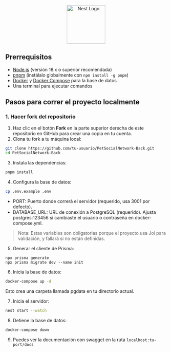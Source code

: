 <p align="center">
  <a href="http://nestjs.com/" target="blank"><img src="https://nestjs.com/img/logo-small.svg" width="120" alt="Nest Logo" /></a>
</p>

[circleci-image]: https://img.shields.io/circleci/build/github/nestjs/nest/master?token=abc123def456
[circleci-url]: https://circleci.com/gh/nestjs/nest

## Prerrequisitos

- [Node.js](https://nodejs.org/) (versión 18.x o superior recomendada)
- [pnpm](https://pnpm.io/) (instálalo globalmente con `npm install -g pnpm`)
- [Docker](https://www.docker.com/) y [Docker Compose](https://docs.docker.com/compose/) para la base de datos
- Una terminal para ejecutar comandos

## Pasos para correr el proyecto localmente

### 1. Hacer fork del repositorio

1. Haz clic en el botón **Fork** en la parte superior derecha de este repositorio en GitHub para crear una copia en tu cuenta.
2. Clona tu fork a tu máquina local:
```bash
git clone https://github.com/tu-usuario/PetSocialNetwork-Back.git
cd PetSocialNetwork-Back
```
3. Instala las dependencias:
```bash
pnpm install
```
4. Configura la base de datos:
```bash
cp .env.example .env
```

- PORT: Puerto donde correrá el servidor (requerido, usa 3001 por defecto).
- DATABASE_URL: URL de conexión a PostgreSQL (requerido). Ajusta postgres:123456 si cambiaste el usuario o contraseña en docker-compose.yml.
> Nota: Estas variables son obligatorias porque el proyecto usa Joi para validación, y fallará si no están definidas.

5. Generar el cliente de Prisma:
```
npx prisma generate
npx prisma migrate dev --name init
```

6. Inicia la base de datos:
```bash
docker-compose up -d
```
Esto crea una carpeta llamada pgdata en tu directorio actual.

7. Inicia el servidor:
```bash
nest start --watch
```
8. Detiene la base de datos:
```bash
docker-compose down
```
9. Puedes ver la documentación con swagget en la ruta `localhost:tu-port/docs`